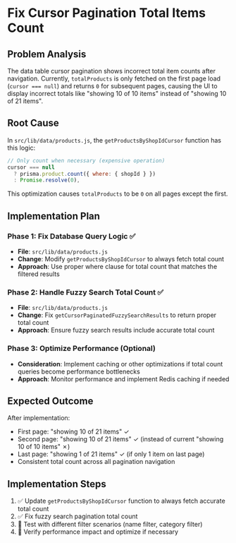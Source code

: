 # Fix Cursor Pagination Total Items Count

## Problem Analysis
The data table cursor pagination shows incorrect total item counts after navigation. Currently, `totalProducts` is only fetched on the first page load (`cursor === null`) and returns `0` for subsequent pages, causing the UI to display incorrect totals like "showing 10 of 10 items" instead of "showing 10 of 21 items".

## Root Cause
In `src/lib/data/products.js`, the `getProductsByShopIdCursor` function has this logic:
```javascript
// Only count when necessary (expensive operation)
cursor === null
  ? prisma.product.count({ where: { shopId } })
  : Promise.resolve(0),
```

This optimization causes `totalProducts` to be `0` on all pages except the first.

## Implementation Plan

### Phase 1: Fix Database Query Logic ✅
- **File**: `src/lib/data/products.js`
- **Change**: Modify `getProductsByShopIdCursor` to always fetch total count
- **Approach**: Use proper where clause for total count that matches the filtered results

### Phase 2: Handle Fuzzy Search Total Count ✅
- **File**: `src/lib/data/products.js` 
- **Change**: Fix `getCursorPaginatedFuzzySearchResults` to return proper total count
- **Approach**: Ensure fuzzy search results include accurate total count

### Phase 3: Optimize Performance (Optional)
- **Consideration**: Implement caching or other optimizations if total count queries become performance bottlenecks
- **Approach**: Monitor performance and implement Redis caching if needed

## Expected Outcome
After implementation:
- First page: "showing 10 of 21 items" ✓
- Second page: "showing 10 of 21 items" ✓ (instead of current "showing 10 of 10 items" ✗)
- Last page: "showing 1 of 21 items" ✓ (if only 1 item on last page)
- Consistent total count across all pagination navigation

## Implementation Steps
1. ✅ Update `getProductsByShopIdCursor` function to always fetch accurate total count
2. ✅ Fix fuzzy search pagination total count
3. 🔄 Test with different filter scenarios (name filter, category filter)
4. 🔄 Verify performance impact and optimize if necessary
